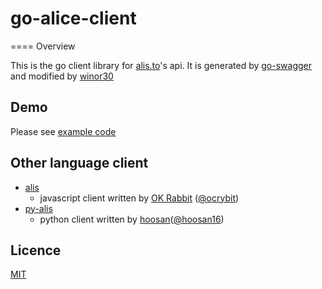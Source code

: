 # go-alice-client

====
Overview

This is the go client library for [alis.to](alis.to)'s api.
It is generated by [go-swagger](https://github.com/go-swagger/go-swagger) and modified by [winor30](https://github.com/winor30)

## Demo

Please see [example code](https://github.com/alisista/go-alis-client/blob/master/example/main.go)

## Other language client

- [alis](https://github.com/alisista/alis)
  - javascript client written by [OK Rabbit](https://github.com/ocrybit) ([@ocrybit](https://twitter.com/ocrybit))
- [py-alis](https://github.com/alisista/py-alis)
  - python client written by [hoosan](https://github.com/hoosan)([@hoosan16](https://twitter.com/hoosan16))

## Licence

[MIT](https://github.com/tcnksm/tool/blob/master/LICENCE)
